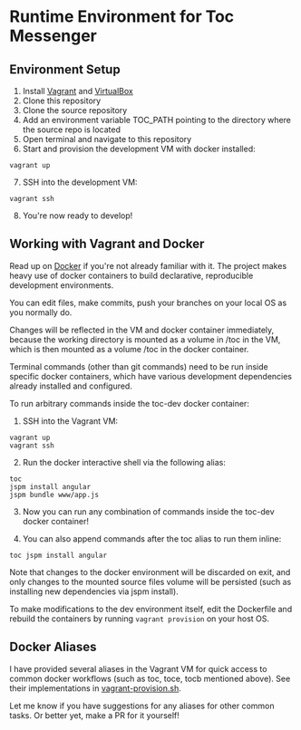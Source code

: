 # Runtime Environment for Toc Messenger

## Environment Setup

1. Install [Vagrant](https://www.vagrantup.com/) and [VirtualBox](https://www.virtualbox.org/)
2. Clone this repository
3. Clone the source repository
4. Add an environment variable TOC_PATH pointing to the directory where the source repo is located
5. Open terminal and navigate to this repository
6. Start and provision the development VM with docker installed:
  ```
  vagrant up
  ```

7. SSH into the development VM:
  ```
  vagrant ssh
  ```

8. You're now ready to develop!

## Working with Vagrant and Docker

Read up on [Docker](https://www.docker.com/) if you're not already familiar with it. The project makes heavy use of docker containers to build declarative, reproducible development environments.

You can edit files, make commits, push your branches on your local OS as you normally do.

Changes will be reflected in the VM and docker container immediately, because the working directory is mounted as a volume in /toc in the VM, which is then mounted as a volume /toc in the docker container.

Terminal commands (other than git commands) need to be run inside specific docker containers, which have various development dependencies already installed and configured.

To run arbitrary commands inside the toc-dev docker container:

1. SSH into the Vagrant VM:
  ```
  vagrant up
  vagrant ssh
  ```

2. Run the docker interactive shell via the following alias:
  ```
  toc
  jspm install angular
  jspm bundle www/app.js
  ```

3. Now you can run any combination of commands inside the toc-dev docker container!

4. You can also append commands after the toc alias to run them inline:
  ```
  toc jspm install angular
  ```

Note that changes to the docker environment will be discarded on exit, and only changes to the mounted source files volume will be persisted (such as installing new dependencies via jspm install).

To make modifications to the dev environment itself, edit the Dockerfile and rebuild the containers by running `vagrant provision` on your host OS.

## Docker Aliases

I have provided several aliases in the Vagrant VM for quick access to common docker workflows (such as toc, toce, tocb mentioned above). See their implementations in [vagrant-provision.sh](vagrant-provision.sh).

Let me know if you have suggestions for any aliases for other common tasks. Or better yet, make a PR for it yourself!
